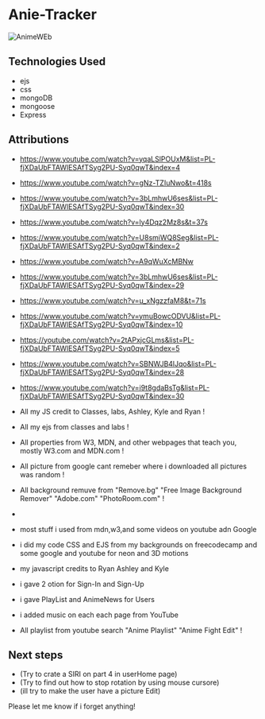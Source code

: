 # Anie-Tracker
![AnimeWEb](https://i.imgur.com/7i33DB4.png)

## Technologies Used
- ejs 
- css 
- mongoDB
- mongoose
- Express


## Attributions
- https://www.youtube.com/watch?v=yqaLSlPOUxM&list=PL-fjXDaUbFTAWlESAfTSyg2PU-Syq0qwT&index=4

- https://www.youtube.com/watch?v=gNz-TZIuNwo&t=418s

- https://www.youtube.com/watch?v=3bLmhwU6ses&list=PL-fjXDaUbFTAWlESAfTSyg2PU-Syq0qwT&index=30

- https://www.youtube.com/watch?v=ly4Dqz2Mz8s&t=37s

- https://www.youtube.com/watch?v=U8smiWQ8Seg&list=PL-fjXDaUbFTAWlESAfTSyg2PU-Syq0qwT&index=2

- https://www.youtube.com/watch?v=A9qWuXcMBNw

- https://www.youtube.com/watch?v=3bLmhwU6ses&list=PL-fjXDaUbFTAWlESAfTSyg2PU-Syq0qwT&index=29

- https://www.youtube.com/watch?v=u_xNgzzfaM8&t=71s

- https://www.youtube.com/watch?v=ymuBowcODVU&list=PL-fjXDaUbFTAWlESAfTSyg2PU-Syq0qwT&index=10

- https://youtube.com/watch?v=2tAPxjcGLms&list=PL-fjXDaUbFTAWlESAfTSyg2PU-Syq0qwT&index=5

- https://www.youtube.com/watch?v=SBNWJB4lJqo&list=PL-fjXDaUbFTAWlESAfTSyg2PU-Syq0qwT&index=28

- https://www.youtube.com/watch?v=i9t8gdaBsTg&list=PL-fjXDaUbFTAWlESAfTSyg2PU-Syq0qwT&index=30

- All my JS credit to Classes, labs, Ashley, Kyle and Ryan !
- All my ejs from classes and labs !
- All properties from W3, MDN, and other webpages that teach you, mostly W3.com and MDN.com  !
- All picture from google cant remeber where i downloaded all pictures was random !
- All background remuve from "Remove.bg" "Free Image Background Remover" "Adobe.com" "PhotoRoom.com" !
- 
- most stuff i used from mdn,w3,and some videos on youtube adn Google
- i did my code CSS and EJS from my backgrounds on freecodecamp and some google and youtube for neon and 3D motions
- my javascript credits to Ryan Ashley and Kyle
- i gave 2 otion for Sign-In and Sign-Up
- i gave PlayList and AnimeNews for Users
- i added music on each each page from YouTube
- All playlist from youtube search "Anime Playlist" "Anime Fight Edit" !

 ## Next steps
* (Try to crate a SIRI on part 4 in userHome page)
* (Try to find out how to stop rotation by using mouse cursore)
* (ill try to make the user have a picture Edit)


Please let me know if i forget anything!
